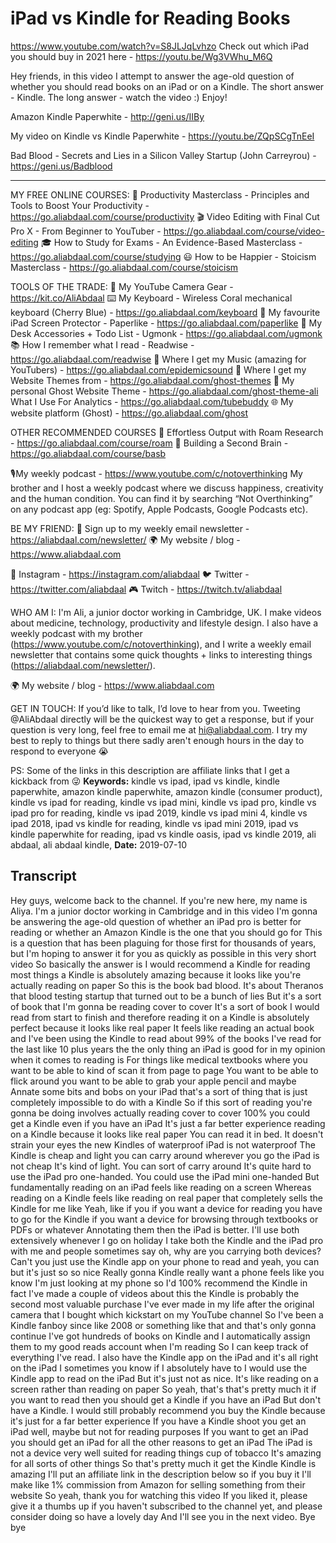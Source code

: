 # iPad vs Kindle for Reading Books
https://www.youtube.com/watch?v=S8JLJqLvhzo
Check out which iPad you should buy in 2021 here - https://youtu.be/Wg3VWhu_M6Q

Hey friends, in this video I attempt to answer the age-old question of whether you should read books on an iPad or on a Kindle. The short answer - Kindle. The long answer - watch the video :) Enjoy! 

Amazon Kindle Paperwhite - http://geni.us/IIBy

My video on Kindle vs Kindle Paperwhite - https://youtu.be/ZQpSCgTnEeI

Bad Blood - Secrets and Lies in a Silicon Valley Startup (John Carreyrou) - https://geni.us/Badblood

--------

MY FREE ONLINE COURSES:
🚀  Productivity Masterclass - Principles and Tools to Boost Your Productivity - https://go.aliabdaal.com/course/productivity
🎬  Video Editing with Final Cut Pro X - From Beginner to YouTuber - https://go.aliabdaal.com/course/video-editing
🎓  How to Study for Exams - An Evidence-Based Masterclass - https://go.aliabdaal.com/course/studying
😃  How to be Happier - Stoicism Masterclass - https://go.aliabdaal.com/course/stoicism

TOOLS OF THE TRADE:
🎥  My YouTube Camera Gear - https://kit.co/AliAbdaal
⌨️  My Keyboard - Wireless Coral mechanical keyboard (Cherry Blue) - https://go.aliabdaal.com/keyboard 
📝  My favourite iPad Screen Protector - Paperlike - https://go.aliabdaal.com/paperlike 
🎒 My Desk Accessories + Todo List - Ugmonk - https://go.aliabdaal.com/ugmonk
📚  How I remember what I read - Readwise - https://go.aliabdaal.com/readwise 
🎵  Where I get my Music (amazing for YouTubers) - https://go.aliabdaal.com/epidemicsound
👻 Where I get my Website Themes from - https://go.aliabdaal.com/ghost-themes
👻 My personal Ghost Website Theme - https://go.aliabdaal.com/ghost-theme-ali
What I Use For Analytics - https://go.aliabdaal.com/tubebuddy
🌐 My website platform (Ghost) - https://go.aliabdaal.com/ghost

OTHER RECOMMENDED COURSES
📔 Effortless Output with Roam Research - https://go.aliabdaal.com/course/roam
📓 Building a Second Brain - https://go.aliabdaal.com/course/basb

🎙My weekly podcast - https://www.youtube.com/c/notoverthinking
My brother and I host a weekly podcast where we discuss happiness, creativity and the human condition. You can find it by searching “Not Overthinking” on any podcast app (eg: Spotify, Apple Podcasts, Google Podcasts etc). 

BE MY FRIEND:
💌 Sign up to my weekly email newsletter - https://aliabdaal.com/newsletter/
🌍 My website / blog - https://www.aliabdaal.com 
 
📸 Instagram - https://instagram.com/aliabdaal
🐦 Twitter - https://twitter.com/aliabdaal
🎮 Twitch - https://twitch.tv/aliabdaal

WHO AM I:
I'm Ali, a junior doctor working in Cambridge, UK. I make videos about medicine, technology, productivity and lifestyle design. I also have a weekly podcast with my brother (https://www.youtube.com/c/notoverthinking), and I write a weekly email newsletter that contains some quick thoughts + links to interesting things (https://aliabdaal.com/newsletter/).

🌍 My website / blog - https://www.aliabdaal.com 

GET IN TOUCH:
If you’d like to talk, I’d love to hear from you. Tweeting @AliAbdaal directly will be the quickest way to get a response, but if your question is very long, feel free to email me at hi@aliabdaal.com. I try my best to reply to things but there sadly aren't enough hours in the day to respond to everyone 😭

PS: Some of the links in this description are affiliate links that I get a kickback from 😜
**Keywords:** kindle vs ipad, ipad vs kindle, kindle paperwhite, amazon kindle paperwhite, amazon kindle (consumer product), kindle vs ipad for reading, kindle vs ipad mini, kindle vs ipad pro, kindle vs ipad pro for reading, kindle vs ipad 2019, kindle vs ipad mini 4, kindle vs ipad 2018, ipad vs kindle for reading, kindle vs ipad mini 2019, ipad vs kindle paperwhite for reading, ipad vs kindle oasis, ipad vs kindle 2019, ali abdaal, ali abdaal kindle, 
**Date:** 2019-07-10

## Transcript
 Hey guys, welcome back to the channel. If you're new here, my name is Aliya. I'm a junior doctor working in Cambridge and in this video I'm gonna be answering the age-old question of whether an iPad pro is better for reading or whether an Amazon Kindle is the one that you should go for This is a question that has been plaguing for those first for thousands of years, but I'm hoping to answer it for you as quickly as possible in this very short video So basically the answer is I would recommend a Kindle for reading most things a Kindle is absolutely amazing because it looks like you're actually reading on paper So this is the book bad blood. It's about Theranos that blood testing startup that turned out to be a bunch of lies But it's a sort of book that I'm gonna be reading cover to cover It's a sort of book I would read from start to finish and therefore reading it on a Kindle is absolutely perfect because it looks like real paper It feels like reading an actual book and I've been using the Kindle to read about 99% of the books I've read for the last like 10 plus years the the only thing an iPad is good for in my opinion when it comes to reading is For things like medical textbooks where you want to be able to kind of scan it from page to page You want to be able to flick around you want to be able to grab your apple pencil and maybe Annate some bits and bobs on your iPad that's a sort of thing that is just completely impossible to do with a Kindle So if this sort of reading you're gonna be doing involves actually reading cover to cover 100% you could get a Kindle even if you have an iPad It's just a far better experience reading on a Kindle because it looks like real paper You can read it in bed. It doesn't strain your eyes the new Kindles of waterproof iPad is not waterproof The Kindle is cheap and light you can carry around wherever you go the iPad is not cheap It's kind of light. You can sort of carry around It's quite hard to use the iPad pro one-handed. You could use the iPad mini one-handed But fundamentally reading on an iPad feels like reading on a screen Whereas reading on a Kindle feels like reading on real paper that completely sells the Kindle for me like Yeah, like if you if you want a device for reading you have to go for the Kindle if you want a device for browsing through textbooks or PDFs or whatever Annotating them then the iPad is better. I'll use both extensively whenever I go on holiday I take both the Kindle and the iPad pro with me and people sometimes say oh, why are you carrying both devices? Can't you just use the Kindle app on your phone to read and yeah, you can but it's just so so nice Really gonna Kindle really want a phone feels like you know I'm just looking at my phone so I'd 100% recommend the Kindle in fact I've made a couple of videos about this the Kindle is probably the second most valuable purchase I've ever made in my life after the original camera that I bought which kickstart on my YouTube channel So I've been a Kindle fanboy since like 2008 or something like that and that's only gonna continue I've got hundreds of books on Kindle and I automatically assign them to my good reads account when I'm reading So I can keep track of everything I've read. I also have the Kindle app on the iPad and it's all right on the iPad I sometimes you know if I absolutely have to I would use the Kindle app to read on the iPad But it's just not as nice. It's like reading on a screen rather than reading on paper So yeah, that's that's pretty much it if you want to read then you should get a Kindle if you have an iPad But don't have a Kindle. I would still probably recommend you buy the Kindle because it's just for a far better experience If you have a Kindle shoot you get an iPad well, maybe but not for reading purposes If you want to get an iPad you should get an iPad for all the other reasons to get an iPad The iPad is not a device very well suited for reading things cup of tobacco It's amazing for all sorts of other things So that's pretty much it get the Kindle Kindle is amazing I'll put an affiliate link in the description below so if you buy it I'll make like 1% commission from Amazon for selling something from their website So yeah, thank you for watching this video If you liked it, please give it a thumbs up if you haven't subscribed to the channel yet, and please consider doing so have a lovely day And I'll see you in the next video. Bye bye
